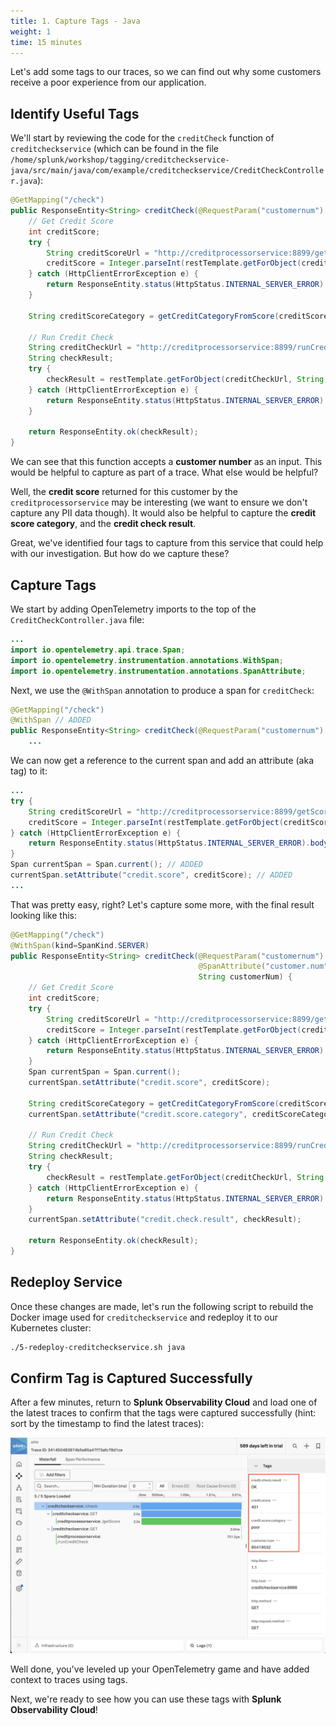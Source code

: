 ```yaml
---
title: 1. Capture Tags - Java
weight: 1
time: 15 minutes
---
```


Let's add some tags to our traces, so we can find out why some customers receive a poor experience from our application.

## Identify Useful Tags

We'll start by reviewing the code for the `creditCheck` function of `creditcheckservice` (which can be found in the file `/home/splunk/workshop/tagging/creditcheckservice-java/src/main/java/com/example/creditcheckservice/CreditCheckController.java`):

```java
@GetMapping("/check")
public ResponseEntity<String> creditCheck(@RequestParam("customernum") String customerNum) {
    // Get Credit Score
    int creditScore;
    try {
        String creditScoreUrl = "http://creditprocessorservice:8899/getScore?customernum=" + customerNum;
        creditScore = Integer.parseInt(restTemplate.getForObject(creditScoreUrl, String.class));
    } catch (HttpClientErrorException e) {
        return ResponseEntity.status(HttpStatus.INTERNAL_SERVER_ERROR).body("Error getting credit score");
    }

    String creditScoreCategory = getCreditCategoryFromScore(creditScore);

    // Run Credit Check
    String creditCheckUrl = "http://creditprocessorservice:8899/runCreditCheck?customernum=" + customerNum + "&score=" + creditScore;
    String checkResult;
    try {
        checkResult = restTemplate.getForObject(creditCheckUrl, String.class);
    } catch (HttpClientErrorException e) {
        return ResponseEntity.status(HttpStatus.INTERNAL_SERVER_ERROR).body("Error running credit check");
    }

    return ResponseEntity.ok(checkResult);
}
```

We can see that this function accepts a **customer number** as an input.  This would be helpful to capture as part of a trace.  What else would be helpful?

Well, the **credit score** returned for this customer by the `creditprocessorservice` may be interesting (we want to ensure we don't capture any PII data though).  It would also be helpful to capture the **credit score category**, and the **credit check result**.

Great, we've identified four tags to capture from this service that could help with our investigation.  But how do we capture these?

## Capture Tags

We start by adding OpenTelemetry imports to the top of the `CreditCheckController.java` file:

```java
...
import io.opentelemetry.api.trace.Span;
import io.opentelemetry.instrumentation.annotations.WithSpan;
import io.opentelemetry.instrumentation.annotations.SpanAttribute;
```

Next, we use the `@WithSpan` annotation to produce a span for `creditCheck`:

```java
@GetMapping("/check")
@WithSpan // ADDED
public ResponseEntity<String> creditCheck(@RequestParam("customernum") String customerNum) {
    ...
```

We can now get a reference to the current span and add an attribute (aka tag) to it:

```java
...
try {
    String creditScoreUrl = "http://creditprocessorservice:8899/getScore?customernum=" + customerNum;
    creditScore = Integer.parseInt(restTemplate.getForObject(creditScoreUrl, String.class));
} catch (HttpClientErrorException e) {
    return ResponseEntity.status(HttpStatus.INTERNAL_SERVER_ERROR).body("Error getting credit score");
}
Span currentSpan = Span.current(); // ADDED
currentSpan.setAttribute("credit.score", creditScore); // ADDED
...
```

That was pretty easy, right?  Let's capture some more, with the final result looking like this:

```java
@GetMapping("/check")
@WithSpan(kind=SpanKind.SERVER)
public ResponseEntity<String> creditCheck(@RequestParam("customernum")
                                          @SpanAttribute("customer.num")
                                          String customerNum) {
    // Get Credit Score
    int creditScore;
    try {
        String creditScoreUrl = "http://creditprocessorservice:8899/getScore?customernum=" + customerNum;
        creditScore = Integer.parseInt(restTemplate.getForObject(creditScoreUrl, String.class));
    } catch (HttpClientErrorException e) {
        return ResponseEntity.status(HttpStatus.INTERNAL_SERVER_ERROR).body("Error getting credit score");
    }
    Span currentSpan = Span.current();
    currentSpan.setAttribute("credit.score", creditScore);

    String creditScoreCategory = getCreditCategoryFromScore(creditScore);
    currentSpan.setAttribute("credit.score.category", creditScoreCategory);

    // Run Credit Check
    String creditCheckUrl = "http://creditprocessorservice:8899/runCreditCheck?customernum=" + customerNum + "&score=" + creditScore;
    String checkResult;
    try {
        checkResult = restTemplate.getForObject(creditCheckUrl, String.class);
    } catch (HttpClientErrorException e) {
        return ResponseEntity.status(HttpStatus.INTERNAL_SERVER_ERROR).body("Error running credit check");
    }
    currentSpan.setAttribute("credit.check.result", checkResult);

    return ResponseEntity.ok(checkResult);
}
```

## Redeploy Service

Once these changes are made, let's run the following script to rebuild the Docker image used for `creditcheckservice` and redeploy it to our Kubernetes cluster:

``` bash
./5-redeploy-creditcheckservice.sh java
```

## Confirm Tag is Captured Successfully

After a few minutes, return to **Splunk Observability Cloud** and load one of the latest traces to confirm that the tags were captured successfully (hint: sort by the timestamp to find the latest traces):

**![Trace with Attributes](../images/trace_with_attributes.png)**

Well done, you've leveled up your OpenTelemetry game and have added context to traces using tags.

Next, we're ready to see how you can use these tags with **Splunk Observability Cloud**!
